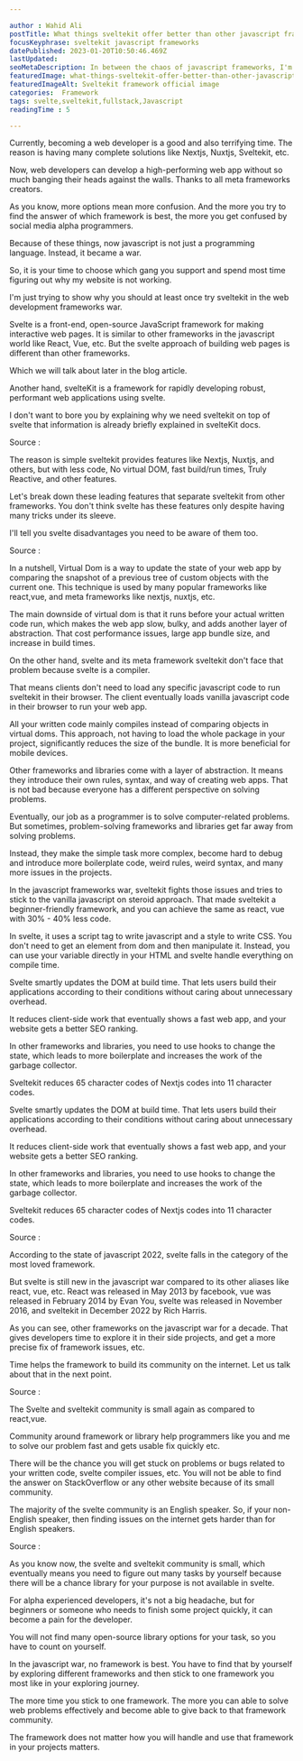 ```yaml
---

author : Wahid Ali
postTitle: What things sveltekit offer better than other javascript frameworks?
focusKeyphrase: sveltekit javascript frameworks
datePublished: 2023-01-20T10:50:46.469Z
lastUpdated: 
seoMetaDescription: In between the chaos of javascript frameworks, I'm simply trying to put light on sveltekit unique features and the tradeoffs it brings.
featuredImage: what-things-sveltekit-offer-better-than-other-javascript-frameworks.webp
featuredImageAlt: Sveltekit framework official image
categories:  Framework
tags: svelte,sveltekit,fullstack,Javascript
readingTime : 5

---
```


<script lang='ts'>
    import TopImage from "$lib/components/content/TopImage.svelte"
    import Heading from "$lib/components/content/Heading.svelte"
    import SubHeading from "$lib/components/content/SubHeading.svelte"
    import Link from "$lib/components/content/Link.svelte"
    import Data from "$lib/components/content/Data.svelte"
    import Github from "$lib/components/content/Github.svelte"

    import BannerImage from "$lib/assets/content/what-things-sveltekit-offer-better-than-other-javascript-frameworks/Svelte-based-meta-framework-sveltekit.webp"
    import Javascript_meme from "$lib/assets/content/what-things-sveltekit-offer-better-than-other-javascript-frameworks/Javascript-meme.webp"
    import Svelte_so_hot from "$lib/assets/content/what-things-sveltekit-offer-better-than-other-javascript-frameworks/Svelte-so-hot.webp"
    import React_Virtual_Dom from "$lib/assets/content/what-things-sveltekit-offer-better-than-other-javascript-frameworks/React-virtual-dom.webp"
    import Svelte_Less_Code from "$lib/assets/content/what-things-sveltekit-offer-better-than-other-javascript-frameworks/Svelte-less-code.webp"
    import Svelte_Meme from "$lib/assets/content/what-things-sveltekit-offer-better-than-other-javascript-frameworks/Svelte-meme.webp"

</script>

<Heading heading={postTitle} date={datePublished} time={readingTime} latest={lastUpdated} tags={tags} />

<TopImage image={BannerImage} imageAlt={featuredImageAlt} load="eager" />

<Data>

Currently, becoming a web developer is a good and also terrifying time. The reason is having many complete solutions like Nextjs, Nuxtjs, Sveltekit, etc.

Now, web developers can develop a high-performing web app without so much banging their heads against the walls. Thanks to all meta frameworks creators.

As you know, more options mean more confusion. And the more you try to find the answer of which framework is best, the more you get confused by social media alpha programmers.

Because of these things, now javascript is not just a programming language. Instead, it became a war.  

So, it is your time to choose which gang you support and spend most time figuring out why my website is not working.

I'm just trying to show why you should at least once try sveltekit in the web development frameworks war.
</Data>

<TopImage image={Javascript_meme} imageAlt="Fun of javascript developers meme based on IT movie" load="lazy" />


<SubHeading subHeading="What Are Svelte And Sveltekit?" />

<Data>

Svelte is a front-end, open-source JavaScript framework for making interactive web pages. It is similar to other frameworks in the javascript world like React, Vue, etc. But the svelte approach of building web pages is different than other frameworks.

Which we will talk about later in the blog article.

Another hand, svelteKit is a framework for rapidly developing robust, performant web applications using svelte.

I don't want to bore you by explaining why we need sveltekit on top of svelte that information is already briefly explained in svelteKit docs.

Source : <Link source="https://kit.svelte.dev/docs/introduction" title="Sveltekit document" />

</Data>


<SubHeading subHeading="Why Are Svelte And Sveltekit On The Hype Train?" />

<TopImage image={Svelte_so_hot} imageAlt="Svelte Popularity meme" load="lazy" />

<Data>

The reason is simple sveltekit provides features like Nextjs, Nuxtjs, and others, but with less code, No virtual DOM, fast build/run times, Truly Reactive, and other features.

Let's break down these leading features that separate sveltekit from other frameworks. You don't think svelte has these features only despite having many tricks under its sleeve.

I'll tell you svelte disadvantages you need to be aware of them too.

Source : <Link source="https://www.bairesdev.com/blog/svelte-and-why-you-should-consider-it/" title="What is Svelte and Why You Should Consider it For Your Business?" />

</Data>

<SubHeading subHeading="No Virtual DOM" />

<TopImage image={React_Virtual_Dom} imageAlt="React Virtual Dom" load="lazy"  />

<Data>

In a nutshell, Virtual Dom is a way to update the state of your web app by comparing the snapshot of a previous tree of custom objects with the current one. This technique is used by many popular frameworks like react,vue, and meta frameworks like nextjs, nuxtjs, etc.

The main downside of virtual dom is that it runs before your actual written code run, which makes the web app slow, bulky, and adds another layer of abstraction. That cost performance issues, large app bundle size, and increase in build times.

On the other hand, svelte and its meta framework sveltekit don't face that problem because svelte is a compiler.

That means clients don't need to load any specific javascript code to run sveltekit in their browser. The client eventually loads vanilla javascript code in their browser to run your web app.

All your written code mainly compiles instead of comparing objects in virtual doms. This approach, not having to load the whole package in your project, significantly reduces the size of the bundle. It is more beneficial for mobile devices.

</Data>

<SubHeading subHeading="Less Code" />

<TopImage image={Svelte_Less_Code} imageAlt="Sveltekit Less Code" load="lazy" />

<Data>

Other frameworks and libraries come with a layer of abstraction. It means they introduce their own rules, syntax, and way of creating web apps. That is not bad because everyone has a different perspective on solving problems.

Eventually, our job as a programmer is to solve computer-related problems. But sometimes, problem-solving frameworks and libraries get far away from solving problems.

Instead, they make the simple task more complex, become hard to debug and introduce more boilerplate code, weird rules, weird syntax, and many more issues in the projects.

In the javascript frameworks war, sveltekit fights those issues and tries to stick to the vanilla javascript on steroid approach. That made sveltekit a beginner-friendly framework, and you can achieve the same as react, vue with 30% - 40% less code.

In svelte, it uses a script tag to write javascript and a style to write CSS. You don't need to get an element from dom and then manipulate it. Instead, you can use your variable directly in your HTML and svelte handle everything on compile time.

</Data>

<SubHeading subHeading="Truly Reactive" />

<TopImage image={Svelte_Meme} imageAlt="Sveltekit meme" load="lazy" />

<Data>

Svelte smartly updates the DOM at build time. That lets users build their applications according to their conditions without caring about unnecessary overhead.

It reduces client-side work that eventually shows a fast web app, and your website gets a better SEO ranking.

In other frameworks and libraries, you need to use hooks to change the state, which leads to more boilerplate and increases the work of the garbage collector.

Sveltekit reduces 65 character codes of Nextjs codes into 11 character codes.



</Data>

<SubHeading subHeading="What Are The Cons Of Svelte And Sveltekit?"  load="lazy" />

<Data>

Svelte smartly updates the DOM at build time. That lets users build their applications according to their conditions without caring about unnecessary overhead.

It reduces client-side work that eventually shows a fast web app, and your website gets a better SEO ranking.

In other frameworks and libraries, you need to use hooks to change the state, which leads to more boilerplate and increases the work of the garbage collector.

Sveltekit reduces 65 character codes of Nextjs codes into 11 character codes.

Source : <Link source="https://upmostly.com/svelte/what-are-the-cons-of-using-svelte" title="What Are the Cons of Using Svelte?" />

</Data>

<SubHeading subHeading="Svelte And Sveltekit Are Still Newborn" />

<Data>

According to the state of javascript 2022, svelte falls in the category of the most loved framework.

But svelte is still new in the javascript war compared to its other aliases like react, vue, etc. React was released in May 2013 by facebook, vue was released in February 2014 by Evan You, svelte was released in November 2016, and sveltekit in December 2022  by Rich Harris.

As you can see, other frameworks on the javascript war for a decade. That gives developers time to explore it in their side projects, and get a more precise fix of framework issues, etc.

Time helps the framework to build its community on the internet. Let us talk about that in the next point.

Source : <Link source="https://2022.stateofjs.com/en-US/libraries/" title="State Of Javascript survey 2022" />

</Data>

<SubHeading subHeading="A Small Community Of Svelte And Sveltekit" />

<Data>

The Svelte and sveltekit community is small again as compared to react,vue.

Community around framework or library help programmers like you and me to solve our problem fast and gets usable fix quickly etc.

There will be the chance you will get stuck on problems or bugs related to your written code, svelte compiler issues, etc. You will not be able to find the answer on StackOverflow or any other website because of its small community.

The majority of the svelte community is an English speaker. So, if your non-English speaker, then finding issues on the internet gets harder than for English speakers.

Source : <Link source="https://procoders.tech/blog/svelte-vs-vue-frameworks-comparison/" title="Svelte vs Vue: Top Front-End Frameworks Comparison" />

</Data>

<SubHeading subHeading="Fewer Packages Are Available For Svelte And Sveltekit" />

<Data>

As you know now, the svelte and sveltekit community is small, which eventually means you need to figure out many tasks by yourself because there will be a chance library for your purpose is not available in svelte.

For alpha experienced developers, it's not a big headache, but for beginners or someone who needs to finish some project quickly, it can become a pain for the developer.

You will not find many open-source library options for your task, so you have to count on yourself.


</Data>

<SubHeading subHeading="Conclusion" />

<Data>

In the javascript war, no framework is best. You have to find that by yourself by exploring different frameworks and then stick to one framework you most like in your exploring journey.

The more time you stick to one framework. The more you can able to solve web problems effectively and become able to give back to that framework community.

The framework does not matter how you will handle and use that framework in your projects matters.

<Github />

</Data>
